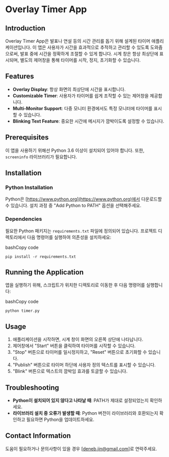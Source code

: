 Overlay Timer App
=================

Introduction
------------

Overlay Timer App은 발표나 연설 등의 시간 관리를 돕기 위해 설계된 타이머 애플리케이션입니다. 이 앱은 사용자가 시간을 효과적으로 추적하고 관리할 수 있도록 도와줌으로써, 발표 중에 시간을 정확하게 조절할 수 있게 합니다. 시계 창은 항상 최상단에 표시되며, 별도의 제어창을 통해 타이머를 시작, 정지, 초기화할 수 있습니다.

Features
--------

*   **Overlay Display**: 항상 화면의 최상단에 시간을 표시합니다.
*   **Customizable Timer**: 사용자가 타이머를 쉽게 조작할 수 있는 제어창을 제공합니다.
*   **Multi-Monitor Support**: 다중 모니터 환경에서도 특정 모니터에 타이머를 표시할 수 있습니다.
*   **Blinking Text Feature**: 중요한 시간에 메시지가 깜박이도록 설정할 수 있습니다.

Prerequisites
-------------

이 앱을 사용하기 위해선 Python 3.6 이상이 설치되어 있어야 합니다. 또한, `screeninfo` 라이브러리가 필요합니다.

Installation
------------

### Python Installation

Python은 [https://www.python.org](https://www.python.org)에서 다운로드할 수 있습니다. 설치 과정 중 "Add Python to PATH" 옵션을 선택해주세요.

### Dependencies

필요한 Python 패키지는 `requirements.txt` 파일에 정의되어 있습니다. 프로젝트 디렉토리에서 다음 명령어를 실행하여 의존성을 설치하세요:

bashCopy code

`pip install -r requirements.txt`

Running the Application
-----------------------

앱을 실행하기 위해, 스크립트가 위치한 디렉토리로 이동한 후 다음 명령어를 실행합니다:

bashCopy code

`python timer.py`

Usage
-----

1.  애플리케이션을 시작하면, 시계 창이 화면의 오른쪽 상단에 나타납니다.
2.  제어창에서 "Start" 버튼을 클릭하여 타이머를 시작할 수 있습니다.
3.  "Stop" 버튼으로 타이머를 일시정지하고, "Reset" 버튼으로 초기화할 수 있습니다.
4.  "Publish" 버튼으로 타이머 하단에 사용자 정의 텍스트를 표시할 수 있습니다.
5.  "Blink" 버튼으로 텍스트의 깜박임 효과를 토글할 수 있습니다.

Troubleshooting
---------------

*   **Python이 설치되어 있지 않다고 나타날 때**: PATH가 제대로 설정되었는지 확인하세요.
*   **라이브러리 설치 중 오류가 발생할 때**: Python 버전이 라이브러리와 호환되는지 확인하고 필요하면 Python을 업데이트하세요.

Contact Information
-------------------

도움이 필요하거나 문의사항이 있을 경우  \[deneb.jin@gmail.com\]로 연락주세요.